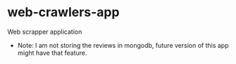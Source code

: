 # web-crawlers-app
Web scrapper application

- Note: I am not storing the reviews in mongodb, future version of this app might have that feature.
